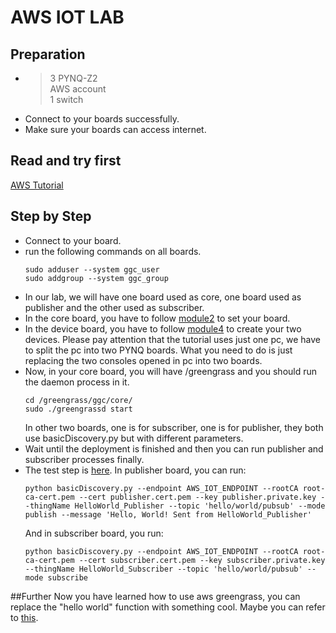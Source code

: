 # AWS IOT LAB
## Preparation
- > 3 PYNQ-Z2  
  > AWS account  
  > 1 switch  
- Connect to your boards successfully.
- Make sure your boards can access internet.

## Read and try first
[AWS Tutorial](https://docs.aws.amazon.com/zh_cn/greengrass/latest/developerguide/gg-gs.html)
## Step by Step
- Connect to your board.
- run the following commands on all boards.
  ```shell
  sudo adduser --system ggc_user
  sudo addgroup --system ggc_group
  ```
- In our lab, we will have one board used as core, one board used as publisher and the other used as subscriber.
- In the core board, you have to follow [module2](https://docs.aws.amazon.com/zh_cn/greengrass/latest/developerguide/module2.html) to set your board.
- In the device board, you have to follow [module4](https://docs.aws.amazon.com/zh_cn/greengrass/latest/developerguide/module4.html) to create your two devices. Please pay attention that the tutorial uses just one pc, we have to split the pc into two PYNQ boards. What you need to do is just replacing the two consoles opened in pc into two boards.
- Now, in your core board, you will have /greengrass and you should run the daemon process in it.
  ```shell
  cd /greengrass/ggc/core/
  sudo ./greengrassd start
  ```
  In other two boards, one is for subscriber, one is for publisher, they both use basicDiscovery.py but with different parameters.
- Wait until the deployment is finished and then you can run publisher and subscriber processes finally.
- The test step is [here](https://docs.aws.amazon.com/zh_cn/greengrass/latest/developerguide/test-comms.html). In publisher board, you can run:
  ```shell
  python basicDiscovery.py --endpoint AWS_IOT_ENDPOINT --rootCA root-ca-cert.pem --cert publisher.cert.pem --key publisher.private.key --thingName HelloWorld_Publisher --topic 'hello/world/pubsub' --mode publish --message 'Hello, World! Sent from HelloWorld_Publisher'
  ```
  And in subscriber board, you run:
  ```shell
  python basicDiscovery.py --endpoint AWS_IOT_ENDPOINT --rootCA root-ca-cert.pem --cert subscriber.cert.pem --key subscriber.private.key --thingName HelloWorld_Subscriber --topic 'hello/world/pubsub' --mode subscribe
  ```
##Further
Now you have learned how to use aws greengrass, you can replace the "hello world" function with something cool. Maybe you can refer to [this](https://github.com/wutianze/PYNQ_GreenGrass).
